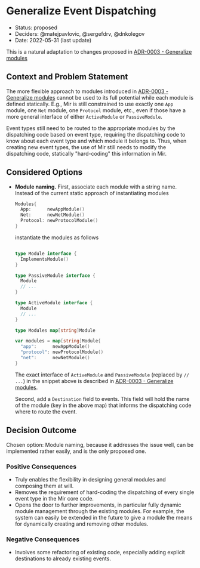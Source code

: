 # Generalize Event Dispatching

* Status: proposed
* Deciders: @matejpavlovic, @sergefdrv, @dnkolegov
* Date: 2022-05-31 (last update)

This is a natural adaptation to changes proposed in [ADR-0003 - Generalize modules](0003-generalize-modules.md)

## Context and Problem Statement

The more flexible approach to modules introduced in [ADR-0003 - Generalize modules](0003-generalize-modules.md)
cannot be used to its full potential while each module is defined statically.
E.g., Mir is still constrained to use exactly one `App` module, one `Net` module, one `Protocol` module, etc.,
even if those have a more general interface of either `ActiveModule` or `PassiveModule`.

Event types still need to be routed to the appropriate modules by the dispatching code based on event type,
requiring the dispatching code to know about each event type and which module it belongs to.
Thus, when creating new event types, the use of Mir still needs to modify the dispatching code,
statically "hard-coding" this information in Mir.

## Considered Options

* **Module naming.**
  First, associate each module with a string name. Instead of the current static approach of instantiating modules
  ```go
  Modules{
    App:      newAppModule()
    Net:      newNetModule()
    Protocol: newProtocolModule()
  }
  ```
  instantiate the modules as follows
  ```go

  type Module interface {
    ImplementsModule()
  }
  
  type PassiveModule interface {
    Module
    // ...
  }
  
  type ActiveModule interface {
    Module
    // ...
  }
  
  type Modules map[string]Module

  var modules = map[string]Module{
    "app":      newAppModule()
    "protocol": newProtocolModule()
    "net":      newNetModule()
  }
  ```
  The exact interface of `ActiveModule` and `PassiveModule` (replaced by `// ...`) in the snippet above is described in
  [ADR-0003 - Generalize modules](0003-generalize-modules.md).

  Second, add a `Destination` field to events.
  This field will hold the name of the module (key in the above map)
  that informs the dispatching code where to route the event.

## Decision Outcome

Chosen option: Module naming, because it addresses the issue well,
can be implemented rather easily, and is the only proposed one.

### Positive Consequences <!-- optional -->

* Truly enables the flexibility in designing general modules and composing them at will.
* Removes the requirement of hard-coding the dispatching of every single event type in the Mir core code.
* Opens the door to further improvements, in particular fully dynamic module management through the existing modules.
  For example, the system can easily be extended in the future to give a module the means 
  for dynamically creating and removing other modules.

### Negative Consequences <!-- optional -->

* Involves some refactoring of existing code, especially adding explicit destinations to already existing events.
